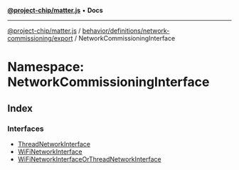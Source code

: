 [**@project-chip/matter.js**](../../../../../../README.md) • **Docs**

***

[@project-chip/matter.js](../../../../../../modules.md) / [behavior/definitions/network-commissioning/export](../../README.md) / NetworkCommissioningInterface

# Namespace: NetworkCommissioningInterface

## Index

### Interfaces

- [ThreadNetworkInterface](interfaces/ThreadNetworkInterface.md)
- [WiFiNetworkInterface](interfaces/WiFiNetworkInterface.md)
- [WiFiNetworkInterfaceOrThreadNetworkInterface](interfaces/WiFiNetworkInterfaceOrThreadNetworkInterface.md)
